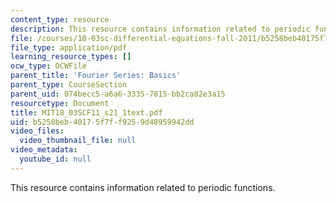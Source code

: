 ```yaml
---
content_type: resource
description: This resource contains information related to periodic functions.
file: /courses/18-03sc-differential-equations-fall-2011/b5258beb40175f7ff9259d48959942dd_MIT18_03SCF11_s21_1text.pdf
file_type: application/pdf
learning_resource_types: []
ocw_type: OCWFile
parent_title: 'Fourier Series: Basics'
parent_type: CourseSection
parent_uid: 074becc5-a6a6-3335-7815-bb2ca82e3a15
resourcetype: Document
title: MIT18_03SCF11_s21_1text.pdf
uid: b5258beb-4017-5f7f-f925-9d48959942dd
video_files:
  video_thumbnail_file: null
video_metadata:
  youtube_id: null
---
```

This resource contains information related to periodic functions.